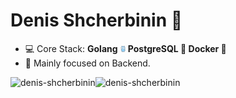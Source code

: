 <h1 align="left">Denis Shcherbinin 👋</h1>

- 💻 Core Stack: **Golang <img width=2% src="gopher-dance-long.gif ">
                   PostgreSQL 🐘 
                   Docker 🐳**
- 🎯 Mainly focused on Backend.

<img align="left" src="https://github-readme-stats.vercel.app/api?username=denis-shcherbinin&show_icons=true&hide_title=true" alt="denis-shcherbinin"/>
<img align="left" src="https://github-readme-stats.vercel.app/api/top-langs/?username=denis-shcherbinin&layout=compact&langs_count=10" alt="denis-shcherbinin"/>
